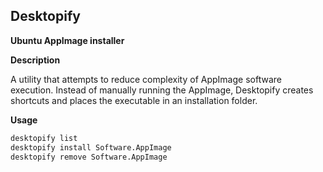## Desktopify
**Ubuntu AppImage installer**

**Description**

A utility that attempts to reduce complexity of AppImage software execution. Instead of manually running the AppImage, Desktopify creates shortcuts and places the executable in an installation folder.

**Usage**
```sh
desktopify list
desktopify install Software.AppImage
desktopify remove Software.AppImage
```
